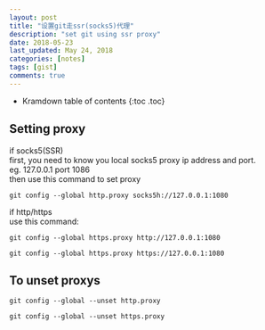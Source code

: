 ```yaml
---
layout: post
title: "设置git走ssr(socks5)代理"
description: "set git using ssr proxy"
date: 2018-05-23
last_updated: May 24, 2018
categories: [notes]
tags: [gist] 
comments: true
---
```


* Kramdown table of contents
{:toc .toc}

## Setting proxy
if socks5(SSR)  
first, you need to know you local socks5 proxy ip address and port.  
eg. 127.0.0.1 port 1086  
then use this command to set proxy  
```
git config --global http.proxy socks5h://127.0.0.1:1080
```

if http/https  
use this command:  
```
git config --global https.proxy http://127.0.0.1:1080

git config --global https.proxy https://127.0.0.1:1080
```

## To unset proxys
```
git config --global --unset http.proxy

git config --global --unset https.proxy
```


